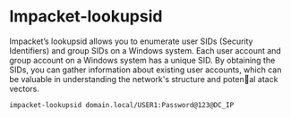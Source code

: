 # Impacket-lookupsid

Impacket’s lookupsid allows you to enumerate user SIDs (Security Identifiers) and group SIDs on a Windows system. Each user account and group account on a Windows system has a unique SID. By obtaining the SIDs, you can gather information about existing user accounts, which can be valuable in understanding the network's structure and poten􀆟al atack vectors.

    impacket-lookupsid domain.local/USER1:Password@123@DC_IP
